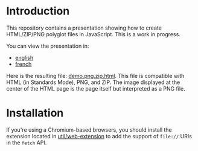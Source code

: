 # Introduction

This repository contains a presentation showing how to create HTML/ZIP/PNG polyglot files in JavaScript. This is a work in progress.

You can view the presentation in:
 - [english](https://gildas-lormeau.github.io/Polyglot-HTML-ZIP-PNG/en-EN/)
 - [french](https://gildas-lormeau.github.io/Polyglot-HTML-ZIP-PNG/fr-FR/)
 
Here is the resulting file: [demo.png.zip.html](https://github.com/gildas-lormeau/Polyglot-HTML-ZIP-PNG/raw/main/demo.png.zip.html). This file is compatible with HTML (in Standards Mode), PNG, and ZIP. The image displayed at the center of the HTML page is the page itself but interpreted as a PNG file.

# Installation

If you're using a Chromium-based browsers, you should install the extension located in [util/web-extension](https://github.com/gildas-lormeau/Polyglot-HTML-ZIP-PNG/tree/main/util/web-extension) to add the support of `file://` URIs in the `fetch` API.